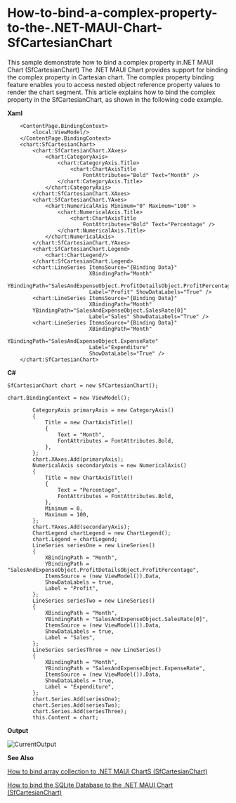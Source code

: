 # How-to-bind-a-complex-property-to-the-.NET-MAUI-Chart-SfCartesianChart
This sample demonstrate how to bind a complex property in.NET MAUI Chart (SfCartesianChart)
The .NET MAUI Chart provides support for binding the complex property in Cartesian chart. The complex property binding feature enables you to access nested object reference property values to render the chart segment. This article explains how to bind the complex property in the SfCartesianChart, as shown in the following code example.

**Xaml**
````
    <ContentPage.BindingContext>
        <local:ViewModel/>
    </ContentPage.BindingContext>
    <chart:SfCartesianChart>
        <chart:SfCartesianChart.XAxes>
            <chart:CategoryAxis>
                <chart:CategoryAxis.Title>
                    <chart:ChartAxisTitle 
                        FontAttributes="Bold" Text="Month" />
                </chart:CategoryAxis.Title>
            </chart:CategoryAxis>
        </chart:SfCartesianChart.XAxes>
        <chart:SfCartesianChart.YAxes>
            <chart:NumericalAxis Minimum="0" Maximum="100" >
                <chart:NumericalAxis.Title>
                    <chart:ChartAxisTitle 
                        FontAttributes="Bold" Text="Percentage" />
                </chart:NumericalAxis.Title>
            </chart:NumericalAxis>
        </chart:SfCartesianChart.YAxes>
        <chart:SfCartesianChart.Legend>
            <chart:ChartLegend/>
        </chart:SfCartesianChart.Legend>
        <chart:LineSeries ItemsSource="{Binding Data}" 
                          XBindingPath="Month" 
        YBindingPath="SalesAndExpenseObject.ProfitDetailsObject.ProfitPercentage" 
                          Label="Profit" ShowDataLabels="True" />
        <chart:LineSeries ItemsSource="{Binding Data}" 
                          XBindingPath="Month" 
        YBindingPath="SalesAndExpenseObject.SalesRate[0]"
                          Label="Sales" ShowDataLabels="True" />
        <chart:LineSeries ItemsSource="{Binding Data}" 
                          XBindingPath="Month" 
                          YBindingPath="SalesAndExpenseObject.ExpenseRate" 
                          Label="Expenditure" 
                          ShowDataLabels="True" />
    </chart:SfCartesianChart>
````
**C#**
````
SfCartesianChart chart = new SfCartesianChart();

chart.BindingContext = new ViewModel();

        CategoryAxis primaryAxis = new CategoryAxis()
        {
            Title = new ChartAxisTitle()
            {
                Text = "Month",
                FontAttributes = FontAttributes.Bold,
            },
        };
        chart.XAxes.Add(primaryAxis);
        NumericalAxis secondaryAxis = new NumericalAxis()
        {
            Title = new ChartAxisTitle()
            {
                Text = "Percentage",
                FontAttributes = FontAttributes.Bold,
            },
            Minimum = 0,
            Maximum = 100,
        };
        chart.YAxes.Add(secondaryAxis);
        ChartLegend chartLegend = new ChartLegend();
        chart.Legend = chartLegend;
        LineSeries seriesOne = new LineSeries()
        {
            XBindingPath = "Month",
            YBindingPath = "SalesAndExpenseObject.ProfitDetailsObject.ProfitPercentage",
            ItemsSource = (new ViewModel()).Data,
            ShowDataLabels = true,
            Label = "Profit",
        };
        LineSeries seriesTwo = new LineSeries()
        {
            XBindingPath = "Month",
            YBindingPath = "SalesAndExpenseObject.SalesRate[0]",
            ItemsSource = (new ViewModel()).Data,
            ShowDataLabels = true,
            Label = "Sales",
        };
        LineSeries seriesThree = new LineSeries()
        {
            XBindingPath = "Month",
            YBindingPath = "SalesAndExpenseObject.ExpenseRate",
            ItemsSource = (new ViewModel()).Data,
            ShowDataLabels = true,
            Label = "Expenditure",
        };
        chart.Series.Add(seriesOne);
        chart.Series.Add(seriesTwo);
        chart.Series.Add(seriesThree);
        this.Content = chart;
````

**Output**

![CurrentOutput](https://user-images.githubusercontent.com/105482474/210162317-8d8f131a-829e-4793-84b2-628702d22b42.png)

**See Also**

[How to bind array collection to .NET MAUI ChartS (SfCartesianChart)](https://www.syncfusion.com/kb/13734/how-to-bind-array-collection-to-net-maui-chart-sfcartesianchart)

[How to bind the SQLite Database to the .NET MAUI Chart (SfCartesianChart)](https://www.syncfusion.com/kb/13690/how-to-bind-the-sqlite-database-to-the-net-maui-chart-sfcartesianchart)
